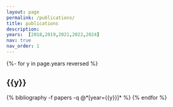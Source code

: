 ```yaml
---
layout: page
permalink: /publications/
title: publications
description: 
years:  [2018,2019,2021,2022,2024]
nav: true
nav_order: 1
---
```

<!-- _pages/publications.md -->
<div class="publications">

{%- for y in page.years reversed %}
  <h2 class="year">{{y}}</h2>
  {% bibliography -f papers -q @*[year={{y}}]* %}
{% endfor %}

</div>
